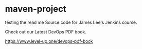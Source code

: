 # maven-project
testing the read me
Source code for James Lee's Jenkins course.

Check out our Latest DevOps PDF book.

https://www.level-up.one/devops-pdf-book
